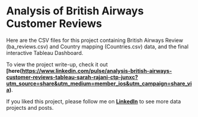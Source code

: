 # Analysis of British Airways Customer Reviews

Here are the CSV files for this project containing British Airways Review (ba_reviews.csv) and Country mapping (Countries.csv) data, and the final interactive Tableau Dashboard.

To view the project write-up, check it out **[here(https://www.linkedin.com/pulse/analysis-british-airways-customer-reviews-tableau-sarah-rajani-ctp-junxc?utm_source=share&utm_medium=member_ios&utm_campaign=share_via)**.

If you liked this project, please follow me on **[LinkedIn](https://www.linkedin.com/in/sarahrajani1/)** to see more data projects and posts.
